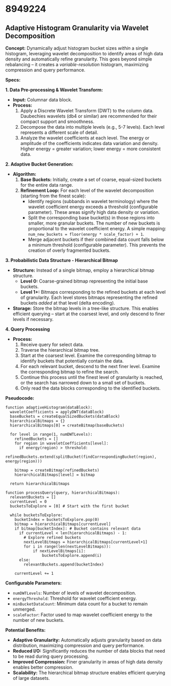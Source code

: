 # 8949224

## Adaptive Histogram Granularity via Wavelet Decomposition

**Concept:** Dynamically adjust histogram bucket sizes *within* a single histogram, leveraging wavelet decomposition to identify areas of high data density and automatically refine granularity. This goes beyond simple rebalancing – it creates a *variable-resolution* histogram, maximizing compression and query performance.

**Specs:**

**1. Data Pre-processing & Wavelet Transform:**

   *   **Input:** Columnar data block.
   *   **Process:**
        1.  Apply a Discrete Wavelet Transform (DWT) to the column data. Daubechies wavelets (db4 or similar) are recommended for their compact support and smoothness.
        2.  Decompose the data into multiple levels (e.g., 5-7 levels). Each level represents a different scale of detail.
        3.  Analyze the wavelet coefficients at each level. The energy or amplitude of the coefficients indicates data variation and density.  Higher energy = greater variation; lower energy = more consistent data.

**2.  Adaptive Bucket Generation:**

   *   **Algorithm:**
        1.  **Base Buckets:** Initially, create a set of coarse, equal-sized buckets for the entire data range.
        2.  **Refinement Loop:** For each level of the wavelet decomposition (starting from the finest scale):
            *   Identify regions (subbands in wavelet terminology) where the wavelet coefficient energy exceeds a threshold (configurable parameter). These areas signify high data density or variation.
            *   Split the corresponding base bucket(s) in those regions into smaller, more granular buckets. The number of new buckets is proportional to the wavelet coefficient energy.  A simple mapping: `num_new_buckets = floor(energy * scale_factor) + 1`.
            *   Merge adjacent buckets if their combined data count falls below a minimum threshold (configurable parameter). This prevents the creation of overly fragmented buckets.

**3. Probabilistic Data Structure - Hierarchical Bitmap**

   *   **Structure:** Instead of a single bitmap, employ a hierarchical bitmap structure.
        *   **Level 0:** Coarse-grained bitmap representing the initial base buckets.
        *   **Level 1+:** Bitmaps corresponding to the refined buckets at each level of granularity.  Each level stores bitmaps representing the refined buckets *added* at that level (delta encoding).
   *   **Storage:** Store the bitmap levels in a tree-like structure. This enables efficient querying – start at the coarsest level, and only descend to finer levels if necessary.

**4. Query Processing**

   *   **Process:**
        1.  Receive query for select data.
        2.  Traverse the hierarchical bitmap tree.
        3.  Start at the coarsest level. Examine the corresponding bitmap to identify buckets that potentially contain the data.
        4.  For each relevant bucket, descend to the next finer level. Examine the corresponding bitmap to refine the search.
        5.  Continue this process until the finest level of granularity is reached, or the search has narrowed down to a small set of buckets.
        6.  Only read the data blocks corresponding to the identified buckets.

**Pseudocode:**

```
function adaptiveHistogram(dataBlock):
  waveletCoefficients = applyDWT(dataBlock)
  baseBuckets = createEqualSizedBuckets(dataBlock)
  hierarchicalBitmaps = {}
  hierarchicalBitmaps[0] = createBitmap(baseBuckets)

  for level in range(1, numDWTLevels):
    refinedBuckets = []
    for region in waveletCoefficients[level]:
      if energy(region) > threshold:
        refinedBuckets.extend(splitBucket(findCorrespondingBucket(region), energy(region)))

    bitmap = createBitmap(refinedBuckets)
    hierarchicalBitmaps[level] = bitmap

  return hierarchicalBitmaps

function processQuery(query, hierarchicalBitmaps):
  relevantBuckets = []
  currentLevel = 0
  bucketsToExplore = [0] # Start with the first bucket

  while bucketsToExplore:
    bucketIndex = bucketsToExplore.pop(0)
    bitmap = hierarchicalBitmaps[currentLevel]
    if bitmap[bucketIndex]: # Bucket contains relevant data
      if currentLevel < len(hierarchicalBitmaps) - 1:
        # Explore refined buckets
        nextLevelBitmaps = hierarchicalBitmaps[currentLevel+1]
        for i in range(len(nextLevelBitmaps)):
            if nextLevelBitmaps[i]:
                bucketsToExplore.append(i)
      else:
        relevantBuckets.append(bucketIndex)

    currentLevel += 1
```

**Configurable Parameters:**

*   `numDWTLevels`: Number of levels of wavelet decomposition.
*   `energyThreshold`: Threshold for wavelet coefficient energy.
*   `minBucketDataCount`: Minimum data count for a bucket to remain unmerged.
*   `scaleFactor`: Factor used to map wavelet coefficient energy to the number of new buckets.

**Potential Benefits:**

*   **Adaptive Granularity:** Automatically adjusts granularity based on data distribution, maximizing compression and query performance.
*   **Reduced I/O:** Significantly reduces the number of data blocks that need to be read during query processing.
*   **Improved Compression:** Finer granularity in areas of high data density enables better compression.
*   **Scalability:** The hierarchical bitmap structure enables efficient querying of large datasets.